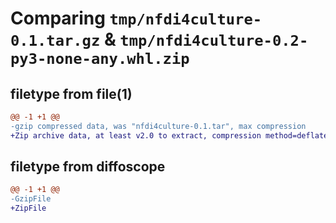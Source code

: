 # Comparing `tmp/nfdi4culture-0.1.tar.gz` & `tmp/nfdi4culture-0.2-py3-none-any.whl.zip`

## filetype from file(1)

```diff
@@ -1 +1 @@
-gzip compressed data, was "nfdi4culture-0.1.tar", max compression
+Zip archive data, at least v2.0 to extract, compression method=deflate
```

## filetype from diffoscope

```diff
@@ -1 +1 @@
-GzipFile
+ZipFile
```

